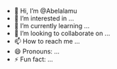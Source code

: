- 👋 Hi, I’m @Abelalamu
- 👀 I’m interested in ...
- 🌱 I’m currently learning ...
- 💞️ I’m looking to collaborate on ...
- 📫 How to reach me ...
- 😄 Pronouns: ...
- ⚡ Fun fact: ...

<!---
Abelalamu/Abelalamu is a ✨ special ✨ repository because its `README.md` (this file) appears on your GitHub profile.
You can click the Preview link to take a look at your changes.
--->
